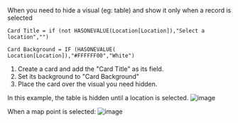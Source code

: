 When you need to hide a visual (eg: table) and show it only when a record is selected

```
Card Title = if (not HASONEVALUE(Location[Location]),"Select a location","")
```

```
Card Background = IF (HASONEVALUE( Location[Location]),"#FFFFFF00","White")
```

1. Create a card and add the "Card Title" as its field.
2. Set its background to "Card Background"
3. Place the card over the visual you need hidden.


In this example, the table is hidden until a location is selected.
![image](https://user-images.githubusercontent.com/1643325/197056915-addf1ba2-0b54-40c5-bf82-2d8f96819310.png)

When a map point is selected:
![image](https://user-images.githubusercontent.com/1643325/197057001-eac1fe93-09a0-4025-b948-8d1ef861270c.png)
